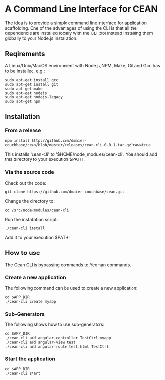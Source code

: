 # A Command Line Interface for CEAN

The idea is to provide a simple command line interface for application scaffolding. One of the advantages of using the CLI is that all the dependencie are installed locally with the CLI tool instead installing them globally to your Node.js installation.

## Reqirements

A Linux/Unix/MacOS environment with Node.js,NPM, Make, Git and Gcc has to be installed, e.g.:

```
sudo apt-get install gcc
sudo apt-get install git
sudo apt-get make
sudo apt-get nodejs
sudo apt-get nodejs-legacy
sudo apt-get npm
```

## Installation

### From a release

```
npm install http://github.com/dmaier-couchbase/cean/blob/master/releases/cean-cli-0.0.1.tar.gz?raw=true
```

This installs 'cean-cli' to '$HOME/node_modules/cean-cli'. You should add this directory to your execution $PATH.

### Via the source code

Check out the code:

```
git clone https://github.com/dmaier-couchbase/cean.git

```

Change the directory to:

```
cd /src/node-modules/cean-cli
```

Run the installation script:

```
./cean-cli install
```

Add it to your execution $PATH!


## How to use

The Cean CLI is bypassing commands to Yeoman commands. 

### Create a new application

The following command can be used to create a new application:

```
cd $APP_DIR
./cean-cli create myapp 
```

### Sub-Generators

The following shows how to use sub-generators:

```
cd $APP_DIR
./cean-cli add angular-controller TestCtrl myapp
./cean-cli add angular-view test
./cean-cli add angular-route test.html TestCtrl
```

### Start the application

```
cd $APP_DIR
./cean-cli start
```
